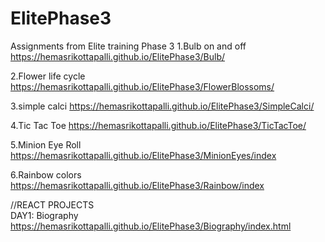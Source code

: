 # ElitePhase3
Assignments from Elite  training Phase 3
1.Bulb on and off
https://hemasrikottapalli.github.io/ElitePhase3/Bulb/

2.Flower life cycle
https://hemasrikottapalli.github.io/ElitePhase3/FlowerBlossoms/

3.simple calci
https://hemasrikottapalli.github.io/ElitePhase3/SimpleCalci/

4.Tic Tac Toe
https://hemasrikottapalli.github.io/ElitePhase3/TicTacToe/

5.Minion Eye Roll
https://hemasrikottapalli.github.io/ElitePhase3/MinionEyes/index

6.Rainbow colors
https://hemasrikottapalli.github.io/ElitePhase3/Rainbow/index

//REACT PROJECTS
<br>
DAY1: Biography
https://hemasrikottapalli.github.io/ElitePhase3/Biography/index.html
